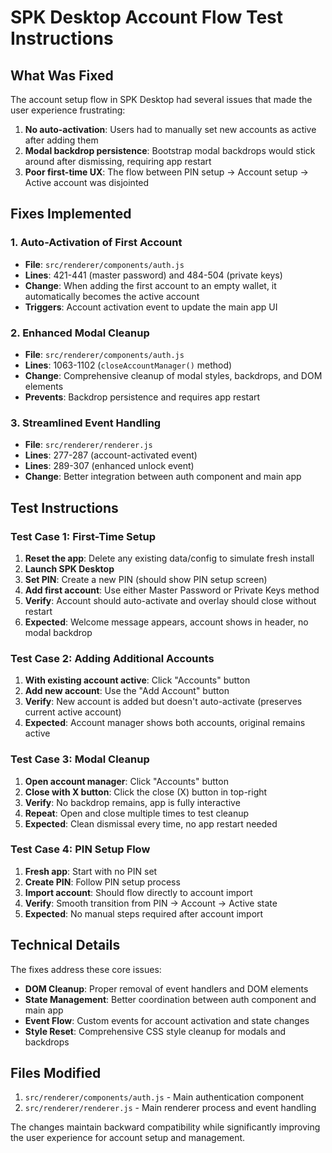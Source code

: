 # SPK Desktop Account Flow Test Instructions

## What Was Fixed

The account setup flow in SPK Desktop had several issues that made the user experience frustrating:

1. **No auto-activation**: Users had to manually set new accounts as active after adding them
2. **Modal backdrop persistence**: Bootstrap modal backdrops would stick around after dismissing, requiring app restart
3. **Poor first-time UX**: The flow between PIN setup → Account setup → Active account was disjointed

## Fixes Implemented

### 1. Auto-Activation of First Account
- **File**: `src/renderer/components/auth.js`
- **Lines**: 421-441 (master password) and 484-504 (private keys)
- **Change**: When adding the first account to an empty wallet, it automatically becomes the active account
- **Triggers**: Account activation event to update the main app UI

### 2. Enhanced Modal Cleanup
- **File**: `src/renderer/components/auth.js` 
- **Lines**: 1063-1102 (`closeAccountManager()` method)
- **Change**: Comprehensive cleanup of modal styles, backdrops, and DOM elements
- **Prevents**: Backdrop persistence and requires app restart

### 3. Streamlined Event Handling
- **File**: `src/renderer/renderer.js`
- **Lines**: 277-287 (account-activated event)
- **Lines**: 289-307 (enhanced unlock event)
- **Change**: Better integration between auth component and main app

## Test Instructions

### Test Case 1: First-Time Setup
1. **Reset the app**: Delete any existing data/config to simulate fresh install
2. **Launch SPK Desktop**
3. **Set PIN**: Create a new PIN (should show PIN setup screen)
4. **Add first account**: Use either Master Password or Private Keys method
5. **Verify**: Account should auto-activate and overlay should close without restart
6. **Expected**: Welcome message appears, account shows in header, no modal backdrop

### Test Case 2: Adding Additional Accounts
1. **With existing account active**: Click "Accounts" button
2. **Add new account**: Use the "Add Account" button
3. **Verify**: New account is added but doesn't auto-activate (preserves current active account)
4. **Expected**: Account manager shows both accounts, original remains active

### Test Case 3: Modal Cleanup
1. **Open account manager**: Click "Accounts" button  
2. **Close with X button**: Click the close (X) button in top-right
3. **Verify**: No backdrop remains, app is fully interactive
4. **Repeat**: Open and close multiple times to test cleanup
5. **Expected**: Clean dismissal every time, no app restart needed

### Test Case 4: PIN Setup Flow
1. **Fresh app**: Start with no PIN set
2. **Create PIN**: Follow PIN setup process
3. **Import account**: Should flow directly to account import
4. **Verify**: Smooth transition from PIN → Account → Active state
5. **Expected**: No manual steps required after account import

## Technical Details

The fixes address these core issues:

- **DOM Cleanup**: Proper removal of event handlers and DOM elements
- **State Management**: Better coordination between auth component and main app  
- **Event Flow**: Custom events for account activation and state changes
- **Style Reset**: Comprehensive CSS style cleanup for modals and backdrops

## Files Modified

1. `src/renderer/components/auth.js` - Main authentication component
2. `src/renderer/renderer.js` - Main renderer process and event handling

The changes maintain backward compatibility while significantly improving the user experience for account setup and management.